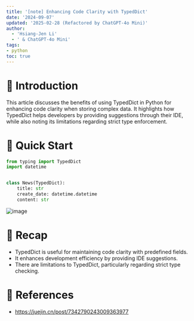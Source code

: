 ```yaml
---
title: '[note] Enhancing Code Clarity with TypedDict'
date: '2024-09-07'
updated: '2025-02-28 (Refactored by ChatGPT-4o Mini)'
author:
  - 'Hsiang-Jen Li'
  - ' & ChatGPT-4o Mini'
tags:
- python
toc: true
---
```


# 📌 Introduction
This article discusses the benefits of using TypedDict in Python for enhancing code clarity when storing complex data. It highlights how TypedDict helps developers by providing suggestions through their IDE, while also noting its limitations regarding strict type enforcement.
<!-- more -->

# 🚀 Quick Start
```python
from typing import TypedDict
import datetime


class News(TypedDict):
    title: str 
    create_date: datetime.datetime
    content: str
```

![image](https://hackmd.io/_uploads/HkpDhsFhR.png)

# 🔁 Recap
- TypedDict is useful for maintaining code clarity with predefined fields.
- It enhances development efficiency by providing IDE suggestions.
- There are limitations to TypedDict, particularly regarding strict type checking.

# 🔗 References
- https://juejin.cn/post/7342790243009363977
